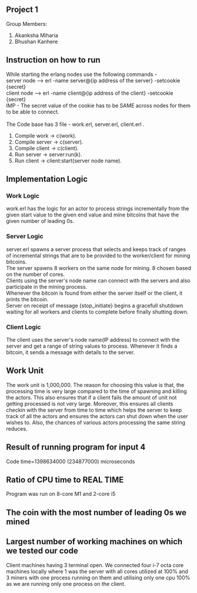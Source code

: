 ## Project 1 
Group Members: <br/>
1. Akanksha Miharia <br/>
2. Bhushan Kanhere<br/>

## Instruction on how to run
While starting the erlang nodes use the following commands - <br/>
server node --> erl -name server@{ip address of the server} -setcookie {secret} <br/>
client node -->  erl -name client@{ip address of the client} -setcookie {secret} <br/>
IMP - The secret value of the cookie has to be SAME across nodes for them to be able to connect. <br/>
<br/>
The Code base has 3 file - work.erl, server.erl, client.erl .
1. Compile work -> c(work). <br/>
2. Compile server -> c(server). <br/>
3. Compile client -> c(client). <br/>
4. Run server -> server:run(k). <br/>
5. Run client -> client:start(server node name). <br/>

## Implementation Logic
### Work Logic
work.erl has the logic for an actor to process strings incrementally from the given start value to the given end value and mine bitcoins that have the given number of leading 0s.
### Server Logic
server.erl spawns a server process that selects and keeps track of ranges of incremental strings that are to be provided to the worker/client for mining bitcoins.<br/> The server spawns 8 workers on the same node for mining. 8 chosen based on the number of cores.<br/> Clients using the server's node name can connect with the servers and also participate in the mining process.<br/> Whenever the bitcoin is found from either the server itself or the client, it prints the bitcoin.<br/> Server on receipt of message {stop_initiate} begins a gracefull shutdown waiting for all workers and clients to complete before finally shutting down.<br/>
### Client Logic
The client uses the server's node name(IP address) to connect with the server and get a range of string values to process. Whenever it finds a bitcoin, it sends a message with details to the server.

## Work Unit
The work unit is 1,000,000. The reason for choosing this value is that, the processing time is very large compared to the time of spawning and killing the actors.
This also ensures that if a client fails the amount of unit not getting processed is not very large. Moreover, this ensures all clients checkin with the server from time to time which helps the server to keep track of all the actors and ensures the actors can shut down when the user wishes to.
Also, the chances of various actors processing the same string reduces.

## Result of running program for input 4

Code time=1398634000 (234877000) microseconds

##  Ratio of CPU time to REAL TIME
Program was run on 8-core M1 and 2-core i5

## The coin with the most number of leading 0s we mined


## Largest number of working machines on which we tested our code
Client machines having 3 terminal open. 
We connected four i-7 octa core machines locally where 1 was the server with all cores utilized at 100% and 3 miners with one process running on them and utilising only one cpu 100% as we are running only one process on the client.
